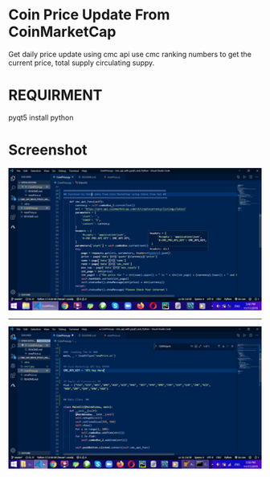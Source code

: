 # Coin Price Update From CoinMarketCap
Get daily price update using cmc api
use cmc ranking numbers to get the current price, total supply circulating suppy.


# REQUIRMENT
pyqt5 install
python

# Screenshot 


![](cmc1.jpg)

---

![](cmc2.jpg)